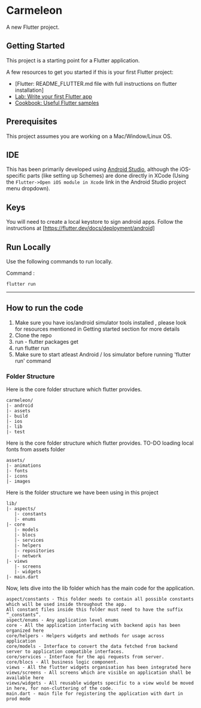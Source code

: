# Carmeleon

A new Flutter project.


## Getting Started

This project is a starting point for a Flutter application.

A few resources to get you started if this is your first Flutter project:

- [Flutter: README_FLUTTER.md file with full instructions on flutter installation]
- [Lab: Write your first Flutter app](https://flutter.dev/docs/get-started/codelab)
- [Cookbook: Useful Flutter samples](https://flutter.dev/docs/cookbook)


## Prerequisites

This project assumes you are working on a Mac/Window/Linux OS.

## IDE

This has been primarily developed using [Android Studio](https://developer.android.com/studio), although the iOS-specific parts (like setting up Schemes) are done directly in XCode (Using the `Flutter->Open iOS module in Xcode` link in the Android Studio project menu dropdown).

## Keys

You will need to create a local keystore to sign android apps. Follow the instructions at [https://flutter.dev/docs/deployment/android]

## Run Locally

Use  the following commands to run locally.

Command :
```
flutter run 

```


--------------

## How to run the code

1. Make sure you have ios/android simulator tools installed , please look for resources mentioned in Getting started section for more details
2. Clone the repo
3. run - flutter packages get
4. run flutter run
5. Make sure to start atleast Android / Ios simulator before running 'flutter run' command

### Folder Structure
Here is the core folder structure which flutter provides.

```
carmeleon/
|- android
|- assets
|- build
|- ios
|- lib
|- test
```
Here is the core folder structure which flutter provides.
TO-DO loading local fonts from assets folder

```
assets/
|- animations
|- fonts
|- icons
|- images
```

Here is the folder structure we have been using in this project

```
lib/
|- aspects/
   |- constants
   |- enums
|- core
   |- models
   |- blocs
   |- services
   |- helpers
   |- repositories
   |- network
|- views
   |- screens
   |- widgets
|- main.dart
```

Now, lets dive into the lib folder which has the main code for the application.

```
aspect/constants - This folder needs to contain all possible constants which will be used inside throughout the app.
All constant files inside this folder must need to have the suffix “_constants”.
aspect/enums - Any application level enums
core - All the application interfacing with backend apis has been organized here
core/helpers - Helpers widgets and methods for usage across application
core/models - Interface to convert the data fetched from backend server to application compatible interfaces.
core/services - Interface for the api requests from server.
core/blocs - All business logic component.
views - All the flutter widgets organisation has been integrated here
views/screens - All screens which are visible on application shall be available here
views/widgets - All reusable widgets specific to a view would be moved in here, for non-cluttering of the code.
main.dart - main file for registering the application with dart in prod mode
```
